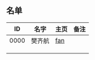 ## 名单

| ID   | 名字  | 主页 | 备注 |
| ---- | ---- | ---- | ---- |
| 0000 |  樊齐航| [fan](https://github.com/saturn-lab/MEE-CC07/blob/master/Memos/Student/2019-Autumn/%23%E6%A8%8A%E9%BD%90%E8%88%AA.md)     |      |
|      |      |      |      |
|      |      |      |      |
|      |      |      |      |


